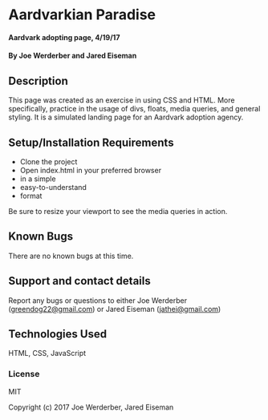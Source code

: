 # Aardvarkian Paradise

####  Aardvark adopting page, 4/19/17

#### By  Joe Werderber and Jared Eiseman

## Description

 This page was created as an exercise in using CSS and HTML. More specifically, practice in the usage of divs, floats, media queries, and general styling. It is a simulated landing page for an Aardvark adoption agency.

## Setup/Installation Requirements

*  Clone the project
*  Open index.html in your preferred browser
*  in a simple
*  easy-to-understand
*  format

 Be sure to resize your viewport to see the media queries in action.

## Known Bugs

 There are no known bugs at this time.

## Support and contact details

 Report any bugs or questions to either Joe Werderber (greendog22@gmail.com) or Jared Eiseman (jathei@gmail.com)

## Technologies Used

 HTML, CSS, JavaScript

### License

MIT

Copyright (c) 2017 Joe Werderber, Jared Eiseman
